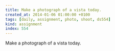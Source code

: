 ```yaml
---
title: Make a photograph of a vista today.
created_at: 2014-01-06 01:00:00 +0100
tags: [daily, assignment, photo, shoot, ds554]
kind: assignment
index: 554
---
```


Make a photograph of a vista today.
